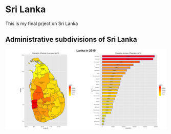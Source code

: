# Sri Lanka 

This is my final prject on Sri Lanka

## Administrative subdivisions of Sri Lanka 

![](Lanka.png)
